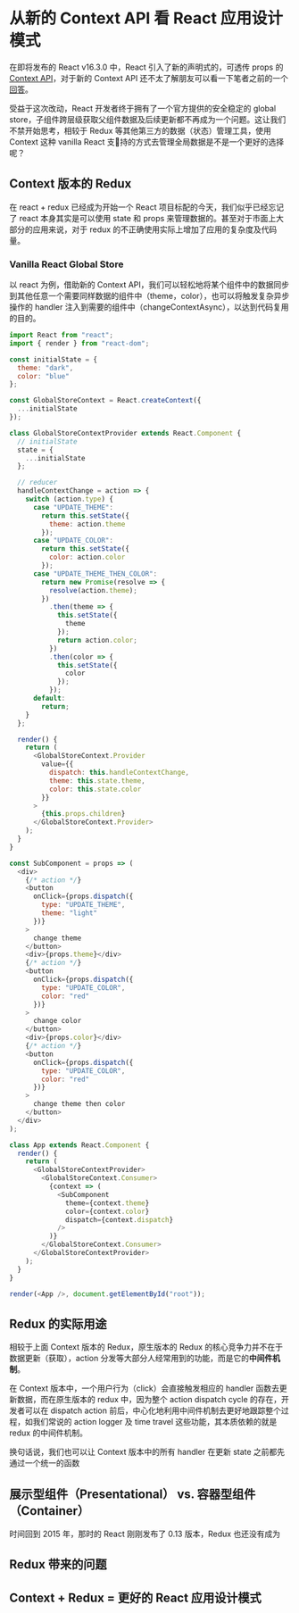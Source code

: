 # 从新的 Context API 看 React 应用设计模式
在即将发布的 React v16.3.0 中，React 引入了新的声明式的，可透传 props 的 [Context API](https://link.zhihu.com/?target=https%3A//github.com/facebook/react/pull/11818)，对于新的 Context API 还不太了解朋友可以看一下笔者之前的一个[回答](https://www.zhihu.com/question/267168180/answer/319754359)。

受益于这次改动，React 开发者终于拥有了一个官方提供的安全稳定的 global store，子组件跨层级获取父组件数据及后续更新都不再成为一个问题。这让我们不禁开始思考，相较于  Redux 等其他第三方的数据（状态）管理工具，使用 Context 这种 vanilla React 支持的方式去管理全局数据是不是一个更好的选择呢？

## Context 版本的 Redux
在 react + redux 已经成为开始一个 React 项目标配的今天，我们似乎已经忘记了 react 本身其实是可以使用 state 和 props 来管理数据的。甚至对于市面上大部分的应用来说，对于 redux 的不正确使用实际上增加了应用的复杂度及代码量。

### Vanilla React Global Store
以 react 为例，借助新的 Context API，我们可以轻松地将某个组件中的数据同步到其他任意一个需要同样数据的组件中（theme，color），也可以将触发复杂异步操作的 handler 注入到需要的组件中（changeContextAsync），以达到代码复用的目的。

```javascript
import React from "react";
import { render } from "react-dom";

const initialState = {
  theme: "dark",
  color: "blue"
};

const GlobalStoreContext = React.createContext({
  ...initialState
});

class GlobalStoreContextProvider extends React.Component {
  // initialState
  state = {
    ...initialState
  };

  // reducer
  handleContextChange = action => {
    switch (action.type) {
      case "UPDATE_THEME":
        return this.setState({
          theme: action.theme
        });
      case "UPDATE_COLOR":
        return this.setState({
          color: action.color
        });
      case "UPDATE_THEME_THEN_COLOR":
        return new Promise(resolve => {
          resolve(action.theme);
        })
          .then(theme => {
            this.setState({
              theme
            });
            return action.color;
          })
          .then(color => {
            this.setState({
              color
            });
          });
      default:
        return;
    }
  };

  render() {
    return (
      <GlobalStoreContext.Provider
        value={{
          dispatch: this.handleContextChange,
          theme: this.state.theme,
          color: this.state.color
        }}
      >
        {this.props.children}
      </GlobalStoreContext.Provider>
    );
  }
}

const SubComponent = props => (
  <div>
    {/* action */}
    <button
      onClick={props.dispatch({
        type: "UPDATE_THEME",
        theme: "light"
      })}
    >
      change theme
    </button>
    <div>{props.theme}</div>
    {/* action */}
    <button
      onClick={props.dispatch({
        type: "UPDATE_COLOR",
        color: "red"
      })}
    >
      change color
    </button>
    <div>{props.color}</div>
    {/* action */}
    <button
      onClick={props.dispatch({
        type: "UPDATE_COLOR",
        color: "red"
      })}
    >
      change theme then color
    </button>
  </div>
);

class App extends React.Component {
  render() {
    return (
      <GlobalStoreContextProvider>
        <GlobalStoreContext.Consumer>
          {context => (
            <SubComponent
              theme={context.theme}
              color={context.color}
              dispatch={context.dispatch}
            />
          )}
        </GlobalStoreContext.Consumer>
      </GlobalStoreContextProvider>
    );
  }
}

render(<App />, document.getElementById("root"));
```

## Redux 的实际用途
相较于上面 Context 版本的 Redux，原生版本的 Redux 的核心竞争力并不在于数据更新（获取），action 分发等大部分人经常用到的功能，而是它的**中间件机制**。

在 Context 版本中，一个用户行为（click）会直接触发相应的 handler 函数去更新数据，而在原生版本的 redux 中，因为整个 action dispatch cycle 的存在，开发者可以在 dispatch action 前后，中心化地利用中间件机制去更好地跟踪整个过程，如我们常说的 action logger 及 time travel 这些功能，其本质依赖的就是 redux 的中间件机制。

换句话说，我们也可以让 Context 版本中的所有 handler 在更新 state 之前都先通过一个统一的函数
 
## 展示型组件（Presentational） vs. 容器型组件（Container）
时间回到 2015 年，那时的 React 刚刚发布了 0.13 版本，Redux 也还没有成为

## Redux 带来的问题


## Context + Redux = 更好的 React 应用设计模式